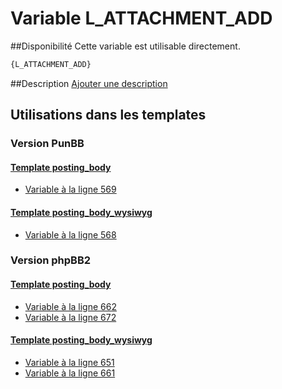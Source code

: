 # Variable L_ATTACHMENT_ADD

##Disponibilité
Cette variable est utilisable directement.

```html
{L_ATTACHMENT_ADD}
```

##Description
[Ajouter une description](https://fa-tvars.appspot.com/var/L_ATTACHMENT_ADD)

## Utilisations dans les templates

### Version PunBB

#### [Template posting_body](punbb/posting_body.md#readme)
* [Variable &agrave; la ligne 569](../punbb/posting_body.tpl#L569)

#### [Template posting_body_wysiwyg](punbb/posting_body_wysiwyg.md#readme)
* [Variable &agrave; la ligne 568](../punbb/posting_body_wysiwyg.tpl#L568)

### Version phpBB2

#### [Template posting_body](subsilver/posting_body.md#readme)
* [Variable &agrave; la ligne 662](../subsilver/posting_body.tpl#L662)
* [Variable &agrave; la ligne 672](../subsilver/posting_body.tpl#L672)

#### [Template posting_body_wysiwyg](subsilver/posting_body_wysiwyg.md#readme)
* [Variable &agrave; la ligne 651](../subsilver/posting_body_wysiwyg.tpl#L651)
* [Variable &agrave; la ligne 661](../subsilver/posting_body_wysiwyg.tpl#L661)